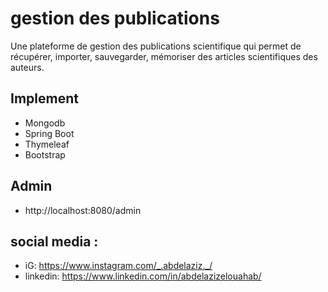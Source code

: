 # gestion des publications
Une plateforme de gestion des publications scientifique qui permet de récupérer,
importer, sauvegarder, mémoriser des articles scientifiques des auteurs.

## Implement
- Mongodb
- Spring Boot 
- Thymeleaf
- Bootstrap

## Admin
- http://localhost:8080/admin

## social media :
- iG: https://www.instagram.com/_.abdelaziz._/
- linkedin: https://www.linkedin.com/in/abdelazizelouahab/
